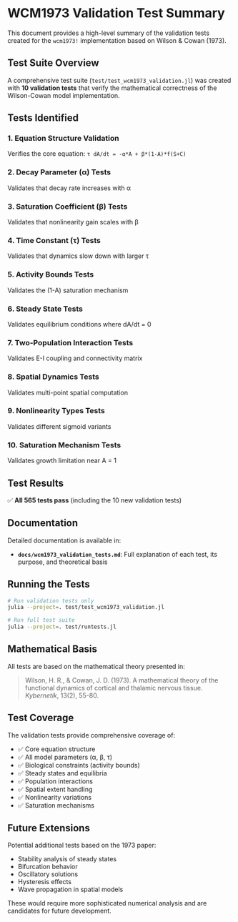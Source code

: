 # WCM1973 Validation Test Summary

This document provides a high-level summary of the validation tests created for the `wcm1973!` implementation based on Wilson & Cowan (1973).

## Test Suite Overview

A comprehensive test suite (`test/test_wcm1973_validation.jl`) was created with **10 validation tests** that verify the mathematical correctness of the Wilson-Cowan model implementation.

## Tests Identified

### 1. **Equation Structure Validation**
Verifies the core equation: `τ dA/dt = -α*A + β*(1-A)*f(S+C)`

### 2. **Decay Parameter (α) Tests**
Validates that decay rate increases with α

### 3. **Saturation Coefficient (β) Tests**
Validates that nonlinearity gain scales with β

### 4. **Time Constant (τ) Tests**
Validates that dynamics slow down with larger τ

### 5. **Activity Bounds Tests**
Validates the (1-A) saturation mechanism

### 6. **Steady State Tests**
Validates equilibrium conditions where dA/dt = 0

### 7. **Two-Population Interaction Tests**
Validates E-I coupling and connectivity matrix

### 8. **Spatial Dynamics Tests**
Validates multi-point spatial computation

### 9. **Nonlinearity Types Tests**
Validates different sigmoid variants

### 10. **Saturation Mechanism Tests**
Validates growth limitation near A = 1

## Test Results

✅ **All 565 tests pass** (including the 10 new validation tests)

## Documentation

Detailed documentation is available in:
- **`docs/wcm1973_validation_tests.md`**: Full explanation of each test, its purpose, and theoretical basis

## Running the Tests

```bash
# Run validation tests only
julia --project=. test/test_wcm1973_validation.jl

# Run full test suite
julia --project=. test/runtests.jl
```

## Mathematical Basis

All tests are based on the mathematical theory presented in:

> Wilson, H. R., & Cowan, J. D. (1973). A mathematical theory of the functional dynamics of cortical and thalamic nervous tissue. *Kybernetik*, 13(2), 55-80.

## Test Coverage

The validation tests provide comprehensive coverage of:
- ✅ Core equation structure
- ✅ All model parameters (α, β, τ)
- ✅ Biological constraints (activity bounds)
- ✅ Steady states and equilibria
- ✅ Population interactions
- ✅ Spatial extent handling
- ✅ Nonlinearity variations
- ✅ Saturation mechanisms

## Future Extensions

Potential additional tests based on the 1973 paper:
- Stability analysis of steady states
- Bifurcation behavior
- Oscillatory solutions
- Hysteresis effects
- Wave propagation in spatial models

These would require more sophisticated numerical analysis and are candidates for future development.
